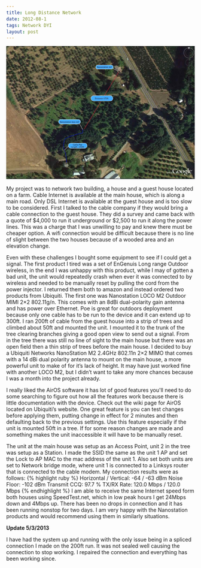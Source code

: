 ```yaml
---
title: Long Distance Network
date: 2012-08-1
tags: Network DYI
layout: post
---
```


[![wifiproject](/images/blog/wifiproject.jpg)][wifi]

My project was to network two building, a house and a guest house
located on a farm. Cable Internet is available at the main house,
which is along a main road. Only DSL Internet is available at the
guest house and is too slow to be considered. First I talked to the
cable company if they would bring a cable connection to the guest house. They did a
survey and came back with a quote of $4,000 to run it underground or $2,500
to run it along the power lines. This was a charge that I was
unwilling to pay and knew there must be cheaper option. A wifi connection would be difficult because there is no
line of slight between the two houses because of a wooded area and an
elevation change.

Even with these challenges I bought some equipment to see if I could get a signal. The first product I tired was a set of EnGenuis Long range Outdoor wireless, in
the end I was unhappy with this product, while I may of gotten a bad
unit, the unit would repeatedly crash when ever it was connected to by wireless
and needed to be manually reset by pulling the cord from
the power injector. I returned them both to amazon and instead
ordered two products from Ubiquiti. The first one was Nanostation LOCO
M2 Outdoor MIMI 2×2 802.11g/n. This comes with an 8dBi dual-polarity
gain antenna and has power over Ethernet. Poe is great for outdoors
deployment because only one cable has to be run to the device and it
can extend up to 300ft. I ran 200ft of cable from the guest house into
a strip of trees and climbed about 50ft and mounted the unit. I
mounted it to the trunk of the tree clearing branches giving a good
open view to send out a signal. From in the tree there was still no
line of sight to the main house but there was an open field then a
thin strip of trees before the main house. I decided to buy a Ubiquiti
Networks NanoStation M2 2.4GHz 802.11n 2×2 MIMO that comes with a 14
dBi dual polarity antenna to mount on the main house, a more powerful
unit to make of for it’s lack of height. It may have just worked fine
with another LOCO M2, but I didn’t want to take any more chances
because I was a month into the project already.

I really liked the AirOS software it has lot of good features you'll
need to do some searching to figure out how all the features work because
there is little documentation with the device. Check out the wiki
page for AirOS located on Ubiquiti’s website. One great feature is you
can test changes before applying them, putting change in effect for
2 minutes and then defaulting back to the previous settings. Use this
feature especially if the unit is mounted 50ft in a tree. If for some
reason changes are made and something makes the unit inaccessible it
will have to be manually reset.

The unit at the main house was setup as an Access Point, unit 2 in the
tree was setup as a Station. I made the SSID the same as the unit 1 AP
and set the Lock to AP MAC to the mac address of the unit 1. Also set
both units are set to Network bridge mode, where unit 1 is connected
to a Linksys router that is connected to the cable modem. My
connection results were as follows:
{% highlight ruby %}
Horizontal / Vertical: -64  /  -63  dBm
Noise Floor: -102 dBm
Transmit CCQ: 97.7 %
TX/RX Rate: 120.0 Mbps  /  120.0 Mbps
{% endhighlight %}
I am able to receive the same Internet speed form both houses using SpeedTest.net, which in low peak hours I get 24Mbps down and 4Mbps up. There has been no drops in connection and it has been running nonstop for two days. I am very happy with the Nanostation products and would recommend using them in similarly situations.

**Update 5/3/2013**

I have had the system up and running with the only issue being in a spliced connection I made on the 200ft run. It was not sealed well causing the connection to stop working. I repaired the connection and everything has been working since.

[wifi]: /image/blog/wifiproject.jpg
